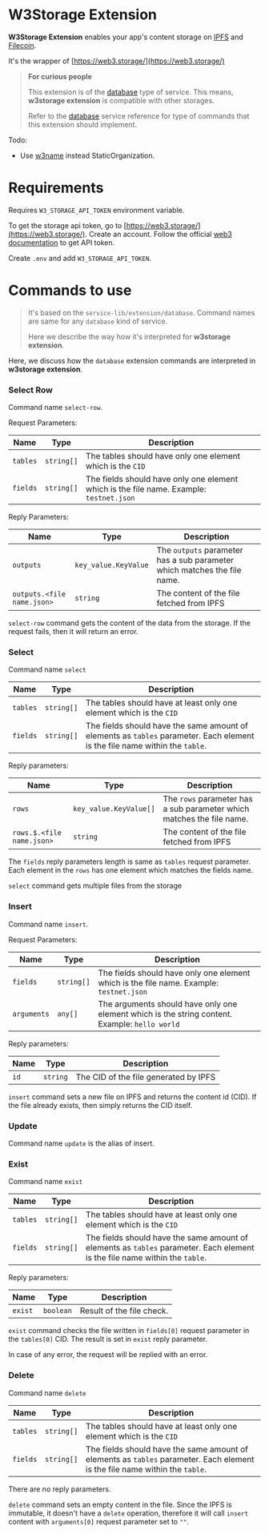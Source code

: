 # W3Storage Extension

**W3Storage Extension** enables your app's content storage on 
[IPFS](https://ipfs.tech) and [Filecoin](https://filecoin.io).

It's the wrapper of [https://web3.storage/](https://web3.storage/)

> **For curious people**
> 
> This extension is of the [database](./DATABASE.md) type of service. 
> This means, **w3storage extension** is compatible with other storages.
> 
> Refer to the [database](./DATABASE.md) service reference for
> type of commands that this extension should implement.

Todo:
* Use [w3name](https://web3.storage/products/w3name/) instead StaticOrganization.

# Requirements
Requires `W3_STORAGE_API_TOKEN` environment variable.

To get the storage api token, go to [https://web3.storage/](https://web3.storage/).
Create an account.
Follow the official [web3 documentation](https://web3.storage/docs/#get-an-api-token) to get API token.

Create `.env` and add `W3_STORAGE_API_TOKEN`.

# Commands to use

> It's based on the `service-lib/extension/database`.
> Command names are same for any `database` kind of service.
> 
> Here we describe the way how it's interpreted for **w3storage extension**.

Here, we discuss how the `database` extension commands
are interpreted in **w3storage extension**.

### Select Row
Command name `select-row`.

Request Parameters:

| Name     | Type       | Description                                                                             |
|----------|------------|-----------------------------------------------------------------------------------------|
| `tables` | `string[]` | The tables should have only one element which is the `CID`                              |
| `fields` | `string[]` | The fields should have only one element which is the file name. Example: `testnet.json` |


Reply Parameters:

| Name                      | Type | Description                                                              |
|---------------------------|------|--------------------------------------------------------------------------|
| `outputs`                 | `key_value.KeyValue` | The `outputs` parameter has a sub parameter which matches the file name. |
| `outputs.<file name.json>` | `string` | The content of the file fetched from IPFS |                               |


`select-row` command gets the content of the data from the storage. If the request fails, then
it will return an error.

### Select
Command name `select`

| Name     | Type       | Description                                                                                                                 |
|----------|------------|-----------------------------------------------------------------------------------------------------------------------------|
| `tables` | `string[]` | The tables should have at least only one element which is the `CID`                                                         |
| `fields` | `string[]` | The fields should have the same amount of elements as `tables` parameter. Each element is the file name within the `table`. |

Reply parameters:

| Name                      | Type | Description                                                              |
|---------------------------|------|--------------------------------------------------------------------------|
| `rows`                    | `key_value.KeyValue[]` | The `rows` parameter has a sub parameter which matches the file name. |
| `rows.$.<file name.json>` | `string` | The content of the file fetched from IPFS |                               |

The `fields` reply parameters length is same as `tables` request
parameter.
Each element in the `rows` has one element which
matches the fields name.

`select` command gets multiple files from the storage


### Insert
Command name `insert`.

Request Parameters:

| Name        | Type       | Description                                                                                    |
|-------------|------------|------------------------------------------------------------------------------------------------|
| `fields`    | `string[]` | The fields should have only one element which is the file name. Example: `testnet.json`        |
| `arguments` | `any[]`    | The arguments should have only one element which is the string content. Example: `hello world` |


Reply parameters:

| Name   | Type     | Description                           |
|--------|----------|---------------------------------------|
| `id`   | `string` | The CID of the file generated by IPFS |

`insert` command sets a new file on IPFS and returns the
content id (CID). If the file already exists, then
simply returns the CID itself.

### Update
Command name `update`
is the alias of insert.


### Exist
Command name `exist`

| Name     | Type       | Description                                                                                                                 |
|----------|------------|-----------------------------------------------------------------------------------------------------------------------------|
| `tables` | `string[]` | The tables should have at least only one element which is the `CID`                                                         |
| `fields` | `string[]` | The fields should have the same amount of elements as `tables` parameter. Each element is the file name within the `table`. |


Reply parameters:

| Name     | Type      | Description               |
|----------|-----------|---------------------------|
| `exist`  | `boolean` | Result of the file check. |

`exist` command checks the file written in `fields[0]` request parameter
in the `tables[0]` CID. The result is set in `exist` reply
parameter.

In case of any error, the request will be replied with an error.

### Delete
Command name `delete`

| Name     | Type       | Description                                                                                                                 |
|----------|------------|-----------------------------------------------------------------------------------------------------------------------------|
| `tables` | `string[]` | The tables should have at least only one element which is the `CID`                                                         |
| `fields` | `string[]` | The fields should have the same amount of elements as `tables` parameter. Each element is the file name within the `table`. |

There are no reply parameters.

`delete` command sets an empty content in the file.
Since the IPFS is immutable, it doesn't have a `delete`
operation, therefore it will call `insert` content 
with `arguments[0]` request parameter set to `""`.
